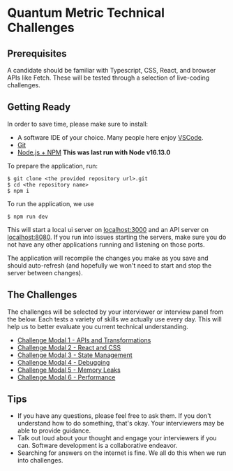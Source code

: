 # Quantum Metric Technical Challenges

## Prerequisites

A candidate should be familiar with Typescript, CSS, React, and browser APIs like Fetch. These will be tested through a selection of live-coding challenges.

## Getting Ready

In order to save time, please make sure to install:

- A software IDE of your choice. Many people here enjoy [VSCode](https://code.visualstudio.com/download).
- [Git](https://git-scm.com/downloads)
- [Node.js + NPM](https://nodejs.org/en/) **This was last run with Node v16.13.0**

To prepare the application, run:

```
$ git clone <the provided repository url>.git
$ cd <the repository name>
$ npm i
```

To run the application, we use

```
$ npm run dev
```

This will start a local ui server on [localhost:3000](http://localhost:3000) and an API server on [localhost:8080](http://localhost:8080). If you run into issues starting the servers, make sure you do not have any other applications running and listening on those ports.

The application will recompile the changes you make as you save and should auto-refresh (and hopefully we won't need to start and stop the server between changes).

## The Challenges

The challenges will be selected by your interviewer or interview panel from the below. Each tests a variety of skills we actually use every day. This will help us to better evaluate you current technical understanding.

- [Challenge Modal 1 - APIs and Transformations](./src/ChallengeModal01)
- [Challenge Modal 2 - React and CSS](./src/ChallengeModal02)
- [Challenge Modal 3 - State Management](./src/ChallengeModal03)
- [Challenge Modal 4 - Debugging](./src/ChallengeModal04)
- [Challenge Modal 5 - Memory Leaks](./src/ChallengeModal05)
- [Challenge Modal 6 - Performance](./src/ChallengeModal06)

## Tips

- If you have any questions, please feel free to ask them. If you don't understand how to do something, that's okay. Your interviewers may be able to provide guidance.
- Talk out loud about your thought and engage your interviewers if you can. Software development is a collaborative endeavor.
- Searching for answers on the internet is fine. We all do this when we run into challenges.
